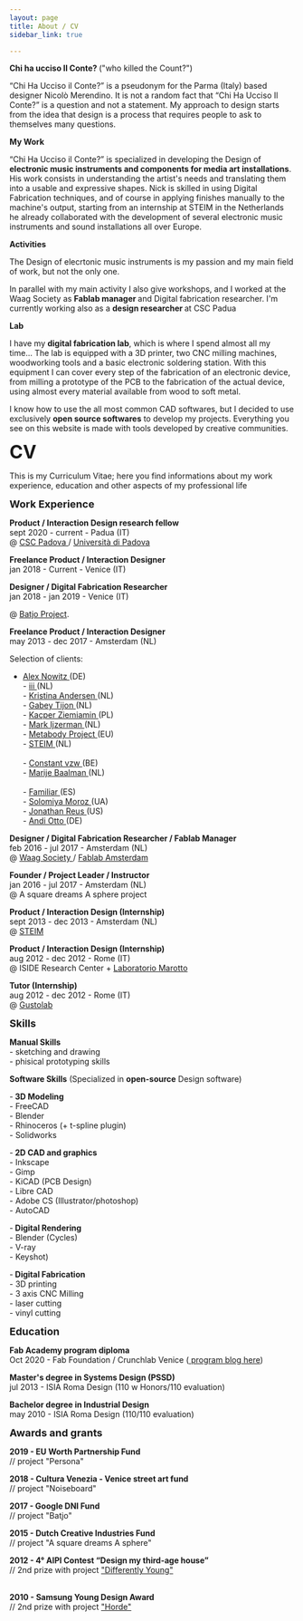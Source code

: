 ```yaml
---
layout: page
title: About / CV
sidebar_link: true

---
```


<p> <b>Chi ha ucciso Il Conte? </b>
("who killed the Count?")
</p>
<p>
“Chi Ha Ucciso il Conte?” is a pseudonym for the Parma (Italy) based designer Nicolò Merendino.
It is not a random fact that “Chi Ha Ucciso Il Conte?” is a question and not a statement.
My approach to design starts from the idea that design is a process that requires people to ask to themselves many questions.
</p>



<p> <b>My Work </b>

</p>
<p>
“Chi Ha Ucciso il Conte?” is specialized in developing the Design of <b> electronic music instruments and components for media art installations</b>.
His work consists in understanding the artist's needs and translating them into a usable and expressive shapes. Nick is skilled in using Digital Fabrication techniques, and of course in
applying finishes manually to the machine's output, starting from an internship at STEIM in the Netherlands he already collaborated with the development of several electronic music instruments and sound installations all over Europe.
</p>

<p> <b>Activities </b>

</p>
<p>
The Design of elecrtonic music instruments is my passion and my main field of work, but not the only one.

In parallel with my main activity I also give workshops, and I worked at the Waag Society as <b>Fablab manager </b> and Digital fabrication researcher.
I'm currently working also as a <b>design researcher </b> at CSC Padua
</p>

<p> <b>Lab </b>

</p>
<p>
I have my <b>digital fabrication lab</b>, which is where I spend almost all my time...
The lab is equipped with a 3D printer, two CNC milling machines, woodworking tools and a basic electronic soldering station.
With this equipment I can cover every step of the fabrication of an electronic device, from milling a prototype of the PCB to the fabrication of the actual device, using almost every material available from wood to soft metal.
</p>
<p>
I know how to use the all most common CAD softwares, but I decided to use exclusively <b>open source softwares</b> to develop my projects.
Everything you see on this website is made with tools developed by creative communities.  
</p>





 <p> <font size="6"> <b>CV </b> </font> </p>

<p>
This is my Curriculum Vitae; here you find informations about my work experience, education and other aspects of my professional life

</p>

<p> <font size="4"> <b> Work Experience </b> </font>  </p>

<p>
<b> Product / Interaction Design research fellow </b> <br>
sept 2020 - current - Padua (IT)
<br>@ <a href="http://csc.dei.unipd.it/" target="_blank" > CSC Padova </a>/ <a href="https://www.unipd.it/" target="_blank" > Università di Padova </a>

</p>

<p>
<b> Freelance Product / Interaction Designer</b> <br>
jan 2018 - Current - Venice (IT) <br>


</p>

<p>
<b> Designer / Digital Fabrication Researcher</b> <br>
jan 2018 - jan 2019 - Venice (IT) <br>

@ <a href="https://batjo.eu/" target="_blank">Batjo Project</a>.  
</p>

<p>
<b> Freelance Product / Interaction Designer</b> <br>
may 2013 - dec 2017 - Amsterdam (NL)<br>

Selection of clients:<br>
- <a href="http://www.nowitz.de/english/index_engl.html" target="_blank" >Alex Nowitz </a> (DE)
<br>- <a href="http://instrumentinventors.org" target="_blank"> iii </a> (NL)
<br>- <a href="http://tinything.com/?p=57" target="_blank" > Kristina Andersen </a> (NL)
<br>- <a href="http://www.gabeytjonatham.com/" target="_blank" > Gabey Tijon </a> (NL)
<br>- <a href="https://ctrlfreq.wordpress.com/" target="_blank" > Kacper Ziemiamin </a> (PL)
<br>- <a href="http://markijzerman.com/" target="_blank" > Mark Ijzerman </a> (NL)
<br>- <a href="http://metabody.eu/" target="_blank" > Metabody Project </a> (EU)
<br>- <a href="http://steim.org" target="_blank" > STEIM </a> (NL)  
<br>- <a href="http://constantvzw.org/site/?lang=fr" target="_blank" > Constant vzw </a> (BE)
<br> - <a href="https://marijebaalman.eu/" target="_blank" > Marije Baalman </a> (NL)  
<br> - <a href="http://famfest.info/" target="_blank" > Familiar </a> (ES)
<br> - <a href="http://www.solomiyamoroz.com/" target="_blank" > Solomiya Moroz </a> (UA)
<br> - <a href="http://jonathanreus.com//" target="_blank" > Jonathan Reus </a> (US)
<br> - <a href="http://andiotto.com/" target="_blank" > Andi Otto </a> (DE)
</p>

<p>
<b> Designer / Digital Fabrication Researcher / Fablab Manager</b> <br>
feb 2016 - jul 2017 - Amsterdam (NL)
<br>@ <a href="https://waag.org/" target="_blank" > Waag Society </a>/ <a href="http://fablab.waag.org/" target="_blank" > Fablab Amsterdam </a>
</p>

<p>
<b> Founder / Project Leader / Instructor </b> <br>
jan 2016 - jul 2017 - Amsterdam (NL) <br>@ A square dreams A sphere project  
</p>

<p>
<b> Product / Interaction Design (Internship) </b> <br>
sept 2013 - dec 2013 - Amsterdam (NL) <br>
@ <a href="http://steim.org" target="_blank" > STEIM </a>  
</p>

<p>
<b> Product / Interaction Design (Internship) </b> <br>
aug 2012 - dec 2012 - Rome (IT) <br>
@ ISIDE Research Center + <a href="http://if.areasciencepark.it/gruppi-di-sviluppo/" target="_blank" > Laboratorio Marotto </a>
</p>

<p>
<b> Tutor (Internship) </b> <br>
aug 2012 - dec 2012 - Rome (IT) <br>
@ <a href="http://www.gustolab.com/" target="_blank" > Gustolab </a>
</p>

<p> <font size="4"> <b> Skills </b> </font>  </p>

<p><b> Manual Skills</b> <br>- sketching and drawing <br>- phisical prototyping skills <br> </p>

 <p><b> Software Skills</b>  (Specialized in <b>open-source</b> Design software) </p>
 <p>-<b> 3D Modeling </b> <br>- FreeCAD <br> - Blender <br>- Rhinoceros (+ t-spline plugin) <br> - Solidworks <br>
 </p>

  <p>-<b> 2D CAD and graphics </b> <br>- Inkscape <br> - Gimp <br>- KiCAD (PCB Design) <br> - Libre CAD <br>- Adobe CS (Illustrator/photoshop) <br> - AutoCAD
 </p>

   <p>-<b> Digital Rendering </b> <br>- Blender (Cycles) <br> - V-ray <br>- Keyshot)
 </p>

 <p>-<b> Digital Fabrication </b> <br>- 3D printing <br> - 3 axis CNC Milling <br>- laser cutting <br>- vinyl cutting
 </p>


<p> <font size="4"> <b> Education </b> </font>  </p>


<p>
<b> Fab Academy program diploma</b> <br>
Oct 2020 - Fab Foundation / Crunchlab Venice (<a href="http://fabacademy.org/2020/labs/crunchlab/students/nicolo-merendino/" target="_blank"> program blog here</a>) <br>
</p>

<p>
<b> Master's degree in Systems Design (PSSD)</b> <br>
jul 2013 - ISIA Roma Design (110 w Honors/110 evaluation) <br>
</p>

<p>
<b> Bachelor degree in Industrial Design</b> <br>
may 2010 - ISIA Roma Design (110/110 evaluation) <br>
</p>

<p> <font size="4"> <b> Awards and grants </b> </font>  </p>

<p>
<b> 2019 - EU Worth Partnership Fund</b> <br>
// project "Persona" <br>  
</p>

<p>
<b> 2018 - Cultura Venezia - Venice street art fund</b> <br>
// project "Noiseboard" <br>  
</p>

<p>
<b> 2017 - Google DNI Fund</b> <br>
// project "Batjo" <br>  
</p>

<p>
<b> 2015 - Dutch Creative Industries Fund</b> <br>
// project "A square dreams A sphere" <br>  
</p>

<p>
<b> 2012 - 4° AIPI Contest “Design my third-age house”</b> <br>
// 2nd prize with project <a href="http://chihauccisoilconte.tumblr.com/post/41110660378" target="_blank">"Differently Young"</a><br> <br>  
</p>

<p>
<b> 2010 - Samsung Young Design Award</b> <br>
// 2nd prize with project <a href="http://chihauccisoilconte.tumblr.com/post/40846851289" target="_blank">"Horde"</a><br>
</p>

<p> <br> </p>
